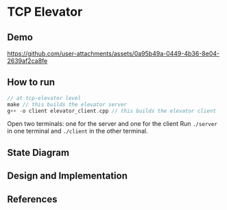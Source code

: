 


# TCP Elevator
## Demo
https://github.com/user-attachments/assets/0a95b49a-0449-4b36-8e04-2639af2ca8fe
## How to run
```cpp
// at tcp-elevator level
make // this builds the elevator server
g++ -o client elevator_client.cpp // this builds the elevator client
```
Open two terminals: one for the server and one for the client
Run `./server` in one terminal and `./client` in the other terminal.

## State Diagram

## Design and Implementation

## References
